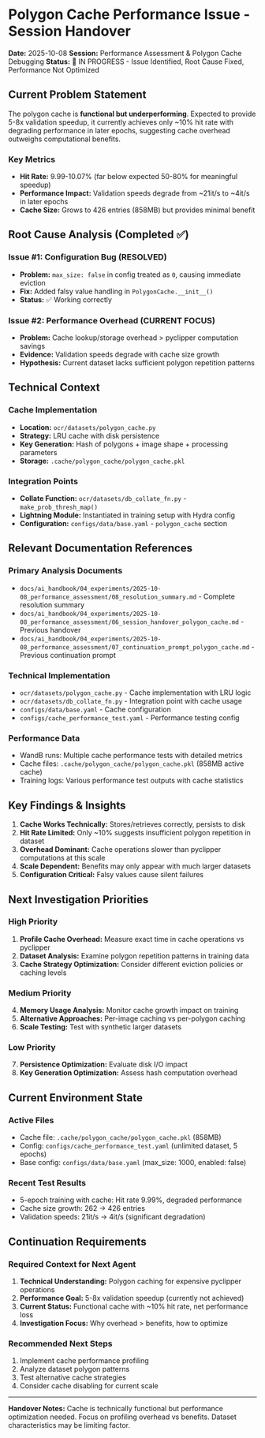 # Polygon Cache Performance Issue - Session Handover

**Date:** 2025-10-08
**Session:** Performance Assessment & Polygon Cache Debugging
**Status:** 🔄 IN PROGRESS - Issue Identified, Root Cause Fixed, Performance Not Optimized

## Current Problem Statement

The polygon cache is **functional but underperforming**. Expected to provide 5-8x validation speedup, it currently achieves only ~10% hit rate with degrading performance in later epochs, suggesting cache overhead outweighs computational benefits.

### Key Metrics
- **Hit Rate:** 9.99-10.07% (far below expected 50-80% for meaningful speedup)
- **Performance Impact:** Validation speeds degrade from ~21it/s to ~4it/s in later epochs
- **Cache Size:** Grows to 426 entries (858MB) but provides minimal benefit

## Root Cause Analysis (Completed ✅)

### Issue #1: Configuration Bug (RESOLVED)
- **Problem:** `max_size: false` in config treated as `0`, causing immediate eviction
- **Fix:** Added falsy value handling in `PolygonCache.__init__()`
- **Status:** ✅ Working correctly

### Issue #2: Performance Overhead (CURRENT FOCUS)
- **Problem:** Cache lookup/storage overhead > pyclipper computation savings
- **Evidence:** Validation speeds degrade with cache size growth
- **Hypothesis:** Current dataset lacks sufficient polygon repetition patterns

## Technical Context

### Cache Implementation
- **Location:** `ocr/datasets/polygon_cache.py`
- **Strategy:** LRU cache with disk persistence
- **Key Generation:** Hash of polygons + image shape + processing parameters
- **Storage:** `.cache/polygon_cache/polygon_cache.pkl`

### Integration Points
- **Collate Function:** `ocr/datasets/db_collate_fn.py` - `make_prob_thresh_map()`
- **Lightning Module:** Instantiated in training setup with Hydra config
- **Configuration:** `configs/data/base.yaml` - `polygon_cache` section

## Relevant Documentation References

### Primary Analysis Documents
- `docs/ai_handbook/04_experiments/2025-10-08_performance_assessment/08_resolution_summary.md` - Complete resolution summary
- `docs/ai_handbook/04_experiments/2025-10-08_performance_assessment/06_session_handover_polygon_cache.md` - Previous handover
- `docs/ai_handbook/04_experiments/2025-10-08_performance_assessment/07_continuation_prompt_polygon_cache.md` - Previous continuation prompt

### Technical Implementation
- `ocr/datasets/polygon_cache.py` - Cache implementation with LRU logic
- `ocr/datasets/db_collate_fn.py` - Integration point with cache usage
- `configs/data/base.yaml` - Cache configuration
- `configs/cache_performance_test.yaml` - Performance testing config

### Performance Data
- WandB runs: Multiple cache performance tests with detailed metrics
- Cache files: `.cache/polygon_cache/polygon_cache.pkl` (858MB active cache)
- Training logs: Various performance test outputs with cache statistics

## Key Findings & Insights

1. **Cache Works Technically:** Stores/retrieves correctly, persists to disk
2. **Hit Rate Limited:** Only ~10% suggests insufficient polygon repetition in dataset
3. **Overhead Dominant:** Cache operations slower than pyclipper computations at this scale
4. **Scale Dependent:** Benefits may only appear with much larger datasets
5. **Configuration Critical:** Falsy values cause silent failures

## Next Investigation Priorities

### High Priority
1. **Profile Cache Overhead:** Measure exact time in cache operations vs pyclipper
2. **Dataset Analysis:** Examine polygon repetition patterns in training data
3. **Cache Strategy Optimization:** Consider different eviction policies or caching levels

### Medium Priority
4. **Memory Usage Analysis:** Monitor cache growth impact on training
5. **Alternative Approaches:** Per-image caching vs per-polygon caching
6. **Scale Testing:** Test with synthetic larger datasets

### Low Priority
7. **Persistence Optimization:** Evaluate disk I/O impact
8. **Key Generation Optimization:** Assess hash computation overhead

## Current Environment State

### Active Files
- Cache file: `.cache/polygon_cache/polygon_cache.pkl` (858MB)
- Config: `configs/cache_performance_test.yaml` (unlimited dataset, 5 epochs)
- Base config: `configs/data/base.yaml` (max_size: 1000, enabled: false)

### Recent Test Results
- 5-epoch training with cache: Hit rate 9.99%, degraded performance
- Cache size growth: 262 → 426 entries
- Validation speeds: 21it/s → 4it/s (significant degradation)

## Continuation Requirements

### Required Context for Next Agent
1. **Technical Understanding:** Polygon caching for expensive pyclipper operations
2. **Performance Goal:** 5-8x validation speedup (currently not achieved)
3. **Current Status:** Functional cache with ~10% hit rate, net performance loss
4. **Investigation Focus:** Why overhead > benefits, how to optimize

### Recommended Next Steps
1. Implement cache performance profiling
2. Analyze dataset polygon patterns
3. Test alternative cache strategies
4. Consider cache disabling for current scale

---

**Handover Notes:** Cache is technically functional but performance optimization needed. Focus on profiling overhead vs benefits. Dataset characteristics may be limiting factor.
